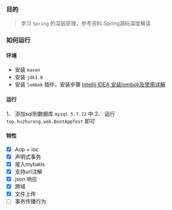 ### 目的

> 学习 `Spring` 的深层原理，参考资料:Spring源码深度解读

### 如何运行

#### 环境

*   安装 `maven` 
*   安装 `jdk1.8` 
*   安装 `lombok` 插件，安装步骤 [Intellij IDEA 安装lombok及使用详解](https://blog.csdn.net/zhglance/article/details/54931430)

#### 运行

1、 添加sql到数据库 `mysql 5.7.22` 中
2、 运行 `top.huzhurong.web.BootAppTest` 即可

#### 特性

*   [x] Aop + ioc
*   [x] 声明式事务
*   [x] 接入mybatis
*   [x] 支持url注解
*   [x] json 响应
*   [x] 跨域
*   [x] 文件上传
*   [ ] 事务传播行为 
